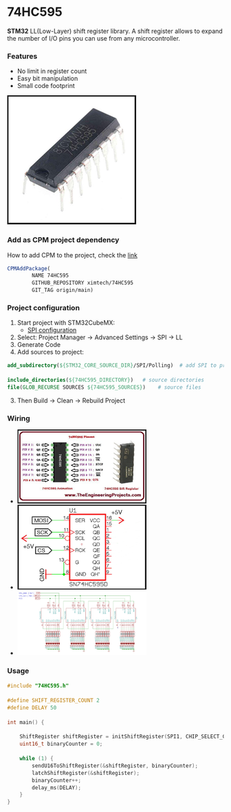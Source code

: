 # 74HC595

**STM32** LL(Low-Layer) shift register library. 
A shift register allows to expand the number of I/O pins you can use from any microcontroller.

### Features

- No limit in register count
- Easy bit manipulation
- Small code footprint

<img src="https://github.com/ximtech/74HC595/blob/main/example/view.PNG" alt="image" width="300"/>

### Add as CPM project dependency

How to add CPM to the project, check the [link](https://github.com/cpm-cmake/CPM.cmake)

```cmake
CPMAddPackage(
        NAME 74HC595
        GITHUB_REPOSITORY ximtech/74HC595
        GIT_TAG origin/main)
```

### Project configuration

1. Start project with STM32CubeMX:
    * [SPI configuration](https://github.com/ximtech/74HC595/blob/main/example/config.PNG)
2. Select: Project Manager -> Advanced Settings -> SPI -> LL
3. Generate Code
4. Add sources to project:
```cmake
add_subdirectory(${STM32_CORE_SOURCE_DIR}/SPI/Polling)  # add SPI to project

include_directories(${74HC595_DIRECTORY})   # source directories
file(GLOB_RECURSE SOURCES ${74HC595_SOURCES})    # source files
```

3. Then Build -> Clean -> Rebuild Project

### Wiring

- <img src="https://github.com/ximtech/74HC595/blob/main/example/wiring_1.PNG" alt="image" width="300"/>
- <img src="https://github.com/ximtech/74HC595/blob/main/example/wiring_2.PNG" alt="image" width="300"/>
- <img src="https://github.com/ximtech/74HC595/blob/main/example/wiring_3.PNG" alt="image" width="300"/>

### Usage
```c
#include "74HC595.h"

#define SHIFT_REGISTER_COUNT 2
#define DELAY 50

int main() {
    
    ShiftRegister shiftRegister = initShiftRegister(SPI1, CHIP_SELECT_GPIO_Port, CHIP_SELECT_Pin, SHIFT_REGISTER_COUNT, REG_RESET_GPIO_Port, REG_RESET_Pin);
    uint16_t binaryCounter = 0;
    
    while (1) {
        sendU16ToShiftRegister(&shiftRegister, binaryCounter);
        latchShiftRegister(&shiftRegister);
        binaryCounter++;
        delay_ms(DELAY);
    }
}
```

